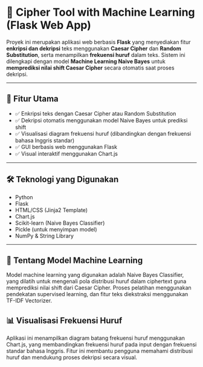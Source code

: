 # 🔐 Cipher Tool with Machine Learning (Flask Web App)

Proyek ini merupakan aplikasi web berbasis **Flask** yang menyediakan fitur **enkripsi dan dekripsi** teks menggunakan **Caesar Cipher** dan **Random Substitution**, serta menampilkan **frekuensi huruf** dalam teks. Sistem ini dilengkapi dengan model **Machine Learning Naive Bayes** untuk **memprediksi nilai shift Caesar Cipher** secara otomatis saat proses dekripsi.

---

## 🚀 Fitur Utama

- ✅ Enkripsi teks dengan Caesar Cipher atau Random Substitution
- ✅ Dekripsi otomatis menggunakan model Naive Bayes untuk prediksi shift
- ✅ Visualisasi diagram frekuensi huruf (dibandingkan dengan frekuensi bahasa Inggris standar)
- ✅ GUI berbasis web menggunakan Flask
- ✅ Visual interaktif menggunakan Chart.js

---

## 🛠 Teknologi yang Digunakan

- Python
- Flask
- HTML/CSS (Jinja2 Template)
- Chart.js
- Scikit-learn (Naive Bayes Classifier)
- Pickle (untuk menyimpan model)
- NumPy & String Library

---

## 🧠 Tentang Model Machine Learning
Model machine learning yang digunakan adalah Naive Bayes Classifier, yang dilatih untuk mengenali pola distribusi huruf dalam ciphertext guna memprediksi nilai shift dari Caesar Cipher. Proses pelatihan menggunakan pendekatan supervised learning, dan fitur teks diekstraksi menggunakan TF-IDF Vectorizer.



## 📊 Visualisasi Frekuensi Huruf
Aplikasi ini menampilkan diagram batang frekuensi huruf menggunakan Chart.js, yang membandingkan frekuensi huruf pada input dengan frekuensi standar bahasa Inggris. Fitur ini membantu pengguna memahami distribusi huruf dan mendukung proses dekripsi secara visual.

